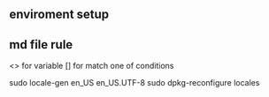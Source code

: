 ## enviroment setup


## md file rule 
<> for variable
[] for match one of conditions



sudo locale-gen en_US en_US.UTF-8
sudo dpkg-reconfigure locales 






